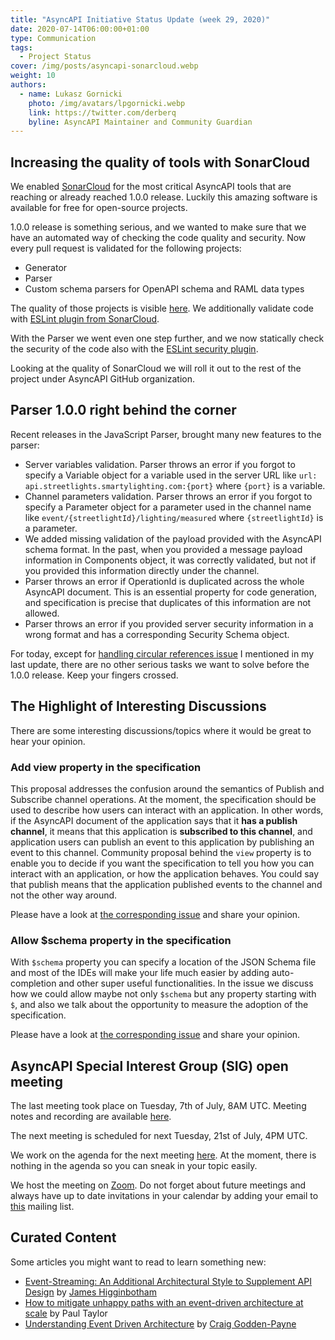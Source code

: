 ```yaml
---
title: "AsyncAPI Initiative Status Update (week 29, 2020)"
date: 2020-07-14T06:00:00+01:00
type: Communication
tags:
  - Project Status
cover: /img/posts/asyncapi-sonarcloud.webp
weight: 10
authors:
  - name: Lukasz Gornicki
    photo: /img/avatars/lpgornicki.webp
    link: https://twitter.com/derberq
    byline: AsyncAPI Maintainer and Community Guardian
---
```


## Increasing the quality of tools with SonarCloud

We enabled [SonarCloud](https://sonarcloud.io) for the most critical AsyncAPI tools that are reaching or already reached 1.0.0 release. Luckily this amazing software is available for free for open-source projects.

1.0.0 release is something serious, and we wanted to make sure that we have an automated way of checking the code quality and security. Now every pull request is validated for the following projects:

- Generator
- Parser
- Custom schema parsers for OpenAPI schema and RAML data types

The quality of those projects is visible [here](https://sonarcloud.io/organizations/asyncapi/projects). We additionally validate code with [ESLint plugin from SonarCloud](https://github.com/SonarSource/eslint-plugin-sonarjs). 

With the Parser we went even one step further, and we now statically check the security of the code also with the [ESLint security plugin](https://github.com/nodesecurity/eslint-plugin-security).

Looking at the quality of SonarCloud we will roll it out to the rest of the project under AsyncAPI GitHub organization.

## Parser 1.0.0 right behind the corner

Recent releases in the JavaScript Parser, brought many new features to the parser:

- Server variables validation. Parser throws an error if you forgot to specify a Variable object for a variable used in the server URL like `url: api.streetlights.smartylighting.com:{port}` where `{port}` is a variable.
- Channel parameters validation. Parser throws an error if you forgot to specify a Parameter object for a parameter used in the channel name like `event/{streetlightId}/lighting/measured` where `{streetlightId}` is a parameter.
- We added missing validation of the payload provided with the AsyncAPI schema format. In the past, when you provided a message payload information in Components object, it was correctly validated, but not if you provided this information directly under the channel.
- Parser throws an error if OperationId is duplicated across the whole AsyncAPI document. This is an essential property for code generation, and specification is precise that duplicates of this information are not allowed.
- Parser throws an error if you provided server security information in a wrong format and has a corresponding Security Schema object.

For today, except for [handling circular references issue](https://www.asyncapi.com/blog/status-update-27-20/#circular-references) I mentioned in my last update, there are no other serious tasks we want to solve before the 1.0.0 release. Keep your fingers crossed.

## The Highlight of Interesting Discussions

There are some interesting discussions/topics where it would be great to hear your opinion.

### Add view property in the specification

This proposal addresses the confusion around the semantics of Publish and Subscribe channel operations. At the moment, the specification should be used to describe how users can interact with an application. In other words, if the AsyncAPI document of the application says that it **has a publish channel**, it means that this application is **subscribed to this channel**, and application users can publish an event to this application by publishing an event to this channel. Community proposal behind the `view` property is to enable you to decide if you want the specification to tell you how you can interact with an application, or how the application behaves. You could say that publish means that the application published events to the channel and not the other way around. 

Please have a look at [the corresponding issue](https://github.com/asyncapi/asyncapi/issues/390) and share your opinion.

### Allow $schema property in the specification

With `$schema` property you can specify a location of the JSON Schema file and most of the IDEs will make your life much easier by adding auto-completion and other super useful functionalities. In the issue we discuss how we could allow maybe not only `$schema` but any property starting with `$`, and also we talk about the opportunity to measure the adoption of the specification. 

Please have a look at [the corresponding issue](https://github.com/asyncapi/asyncapi/issues/377) and share your opinion.

## AsyncAPI Special Interest Group (SIG) open meeting

The last meeting took place on Tuesday, 7th of July, 8AM UTC. Meeting notes and recording are available [here](https://github.com/asyncapi/asyncapi/issues/401).

The next meeting is scheduled for next Tuesday, 21st of July, 4PM UTC. 

We work on the agenda for the next meeting [here](https://github.com/asyncapi/asyncapi/issues/404). At the moment, there is nothing in the agenda so you can sneak in your topic easily. 

We host the meeting on [Zoom](https://zoom.us/j/83140549308). Do not forget about future meetings and always have up to date invitations in your calendar by adding your email to [this](https://groups.google.com/forum/#!forum/asyncapi-users) mailing list.

## Curated Content

Some articles you might want to read to learn something new:

- [Event-Streaming: An Additional Architectural Style to Supplement API Design](https://www.asyncapi.com/blog/event-streaming-an-additional-architectural-style-to-suplement-api-design/) by [James Higginbotham](https://twitter.com/launchany)
- [How to mitigate unhappy paths with an event-driven architecture at scale](https://blogs.mulesoft.com/dev/design-dev/event-driven-architecture-for-unhappy-paths/) by Paul Taylor
- [Understanding Event Driven Architecture](https://hackernoon.com/understanding-event-driven-architecture-ub1k3umo) by [Craig Godden-Payne](https://twitter.com/DigitalBeardy)
